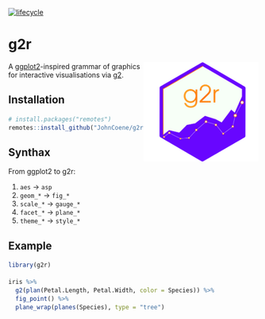[![lifecycle](https://img.shields.io/badge/lifecycle-experimental-orange.svg)](https://www.tidyverse.org/lifecycle/#experimental)

# g2r

<img src="./man/figures/logo.png" align="right" height="200px"/>

A [ggplot2](https://ggplot2.tidyverse.org/)-inspired grammar of graphics for interactive visualisations via [g2](https://antv.alipay.com/zh-cn/g2/3.x/).

## Installation

``` r
# install.packages("remotes")
remotes::install_github("JohnCoene/g2r")
```

## Synthax

From ggplot2 to g2r:

1. `aes` -> `asp`
2. `geom_*` -> `fig_*`
3. `scale_*` -> `gauge_*`
4. `facet_*` -> `plane_*`
5. `theme_*` -> `style_*`

## Example


``` r
library(g2r)

iris %>%
  g2(plan(Petal.Length, Petal.Width, color = Species)) %>% 
  fig_point() %>%
  plane_wrap(planes(Species), type = "tree")
```


